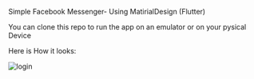 Simple Facebook Messenger- Using MatirialDesign (Flutter)

You can clone this repo to run the app on an emulator or on your 
pysical Device

Here is How it looks:

![login](https://user-images.githubusercontent.com/91839880/177047940-a7ea1db7-164f-4c3c-96a3-a7eb6189c48e.jpg)

